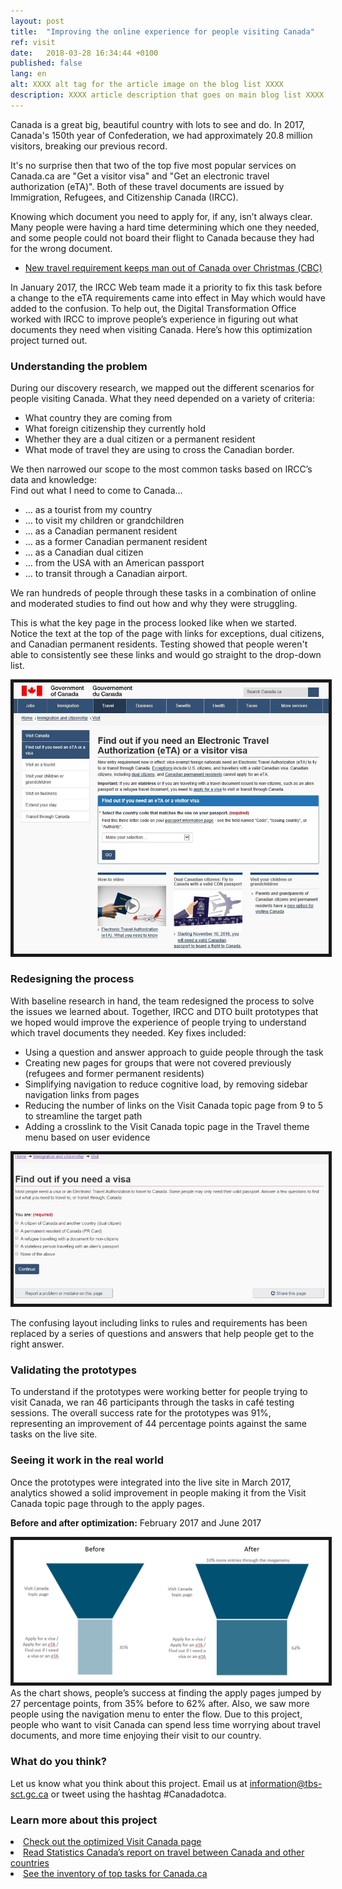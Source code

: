 ```yaml
---
layout: post
title:  "Improving the online experience for people visiting Canada"
ref: visit
date:   2018-03-28 16:34:44 +0100
published: false
lang: en
alt: XXXX alt tag for the article image on the blog list XXXX
description: XXXX article description that goes on main blog list XXXX
---
```


Canada is a great big, beautiful country with lots to see and do. In 2017, Canada's 150th year of Confederation, we had approximately 20.8 million visitors, breaking our previous record. 

It's no surprise then that two of the top five most popular services on Canada.ca are "Get a visitor visa" and "Get an electronic travel authorization (eTA)". Both of these travel documents are issued by Immigration, Refugees, and Citizenship Canada (IRCC). 

Knowing which document you need to apply for, if any, isn’t always clear. Many people were having a hard time determining which one they needed, and some people could not board their flight to Canada because they had for the wrong document. 
* [New travel requirement keeps man out of Canada over Christmas (CBC)](http://www.cbc.ca/news/canada/nova-scotia/travel-security-eta-document-england-electronic-travel-authorization-1.3916927)

In January 2017, the IRCC Web team made it a priority to fix this task before a change to the eTA requirements came into effect in May which would have added to the confusion. To help out, the Digital Transformation Office worked with IRCC to improve people’s experience in figuring out what documents they need when visiting Canada. Here’s how this optimization project turned out. 

<h3>Understanding the problem</h3>
During our discovery research, we mapped out the different scenarios for people visiting Canada. What they need depended on a variety of criteria:
<ul>
      <li>What country they are coming from</li>
      <li>What foreign citizenship they currently hold</li>
      <li>Whether they are a dual citizen or a permanent resident</li>
      <li>What mode of travel they are using to cross the Canadian border.</li>
</ul>

We then narrowed our scope to the most common tasks based on IRCC’s data and knowledge:
<br>Find out what I need to come to Canada...
<ul>
      <li>... as a tourist from my country</li>
      <li>... to visit my children or grandchildren</li>
      <li>... as a Canadian permanent resident</li>
      <li>... as a former Canadian permanent resident</li>
      <li>... as a Canadian dual citizen</li>
      <li>... from the USA with an American passport</li>
      <li>... to transit through a Canadian airport.</li>
</ul>

We ran hundreds of people through these tasks in a combination of online and moderated studies to find out how and why they were struggling. 

This is what the key page in the process looked like when we started. Notice the text at the top of the page with links for exceptions, dual citizens, and Canadian permanent residents. Testing showed that people weren't able to consistently see these links and would go straight to the drop-down list.

<div itemprop="text" class="" data="type-text">
      <div class="img-responsive center-block col-md-6">
          <span class=""><img src="../images/eTA-AVE/VisaETA-before.jpg" alt="Image showing what Find out if you need a visa page looked like before optimization." border="5">
 </span>
 </div>

<h3>Redesigning the process</h3>
With baseline research in hand, the team redesigned the process to solve the issues we learned about. Together, IRCC and DTO built prototypes that we hoped would improve the experience of people trying to understand which travel documents they needed. Key fixes included:
<ul>
      <li>Using a question and answer approach to guide people through the task</li>
      <li>Creating new pages for groups that were not covered previously (refugees and former permanent residents)</li>
      <li>Simplifying navigation to reduce cognitive load, by removing sidebar navigation links from pages</li>
      <li>Reducing the number of links on the Visit Canada topic page from 9 to 5 to streamline the target path</li>
      <li>Adding a crosslink to the Visit Canada topic page in the Travel theme menu based on user evidence</li>
</ul>

<div itemprop="text" class="" data="type-text">
      <div class="img-responsive center-block col-md-6">
          <span class=""><img src="../images/eTA-AVE/VisaETA-after.jpg" alt="Image showing what the Find out if you need a visa or an eTA page looked like after optimization" border="5">
 </span>
 </div>

The confusing layout including links to rules and requirements has been replaced by a series of questions and answers that help people get to the right answer.

<h3>Validating the prototypes</h3>
To understand if the prototypes were working better for people trying to visit Canada, we ran 46 participants through the tasks in café testing sessions. The overall success rate for the prototypes was 91%, representing an improvement of 44 percentage points against the same tasks on the live site. 

<h3>Seeing it work in the real world</h3>
Once the prototypes were integrated into the live site in March 2017, analytics showed a solid improvement in people making it from the Visit Canada topic page through to the apply pages.


<b>Before and after optimization:</b> February 2017 and June 2017
<div itemprop="text" class="" data="type-text">
      <div class="img-responsive center-block col-md-6">
          <span class=""><img src="../images/eTA-AVE/VisitFunnels.PNG" alt="Image showing that in February 2017, only 35% of clicks from the Visit Canada topic page went to either the Find out if you need a visa or an eTA, Apply for a visa, or Apply for an eTA pages. In June 2017 that number rose to 62%. This indicates that the Visit Canada topic page became more effective at helping people complete their tasks." border="5">
 </span>
 </div>
 As the chart shows, people’s success at finding the apply pages jumped by 27 percentage points, from 35% before to 62% after. Also, we saw more people using the navigation menu to enter the flow.
Due to this project, people who want to visit Canada can spend less time worrying about travel documents, and more time enjoying their visit to our country.

<h3>What do you think?</h3>
Let us know what you think about this project. Email us at <a href="mailto:information@tbs-sct.gc.ca">information@tbs-sct.gc.ca</a> or tweet using the hashtag #Canadadotca.

<h3>Learn more about this project</h3>
      <li><a href="https://www.canada.ca/en/immigration-refugees-citizenship/services/visit-canada.html">Check out the optimized Visit Canada page</a></li>
      <li><a href="http://www.statcan.gc.ca/daily-quotidien/180220/dq180220c-eng.htm">Read Statistics Canada’s report on travel between Canada and other countries</a></li>
      <li><a href="https://canada-ca.github.io/pages/top-task-list-canada-ca.html">See the inventory of top tasks for Canada.ca</a></li>
